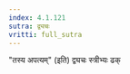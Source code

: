 ```yaml
---
index: 4.1.121
sutra: द्व्यचः
vritti: full_sutra
---
```


"तस्य अपत्यम्" (इति) द्व्यचः स्त्रीभ्यः ढक् 
